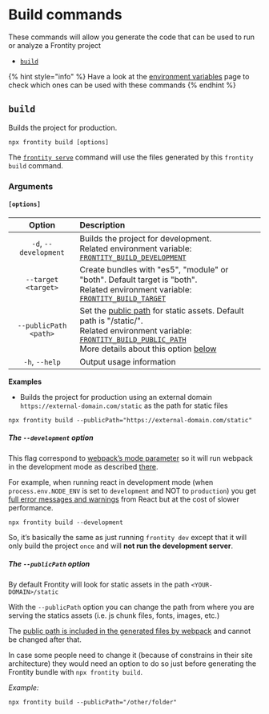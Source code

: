 # Build commands

These commands will allow you generate the code that can be used to run or analyze a Frontity project

* [`build`](#build)

{% hint style="info" %}
Have a look at the [environment variables](./environment-variables) page to check which ones can be used with these commands
{% endhint %}

## `build`

Builds the project for production.

```text
npx frontity build [options]
```

The [`frontity serve`]() command will use the files generated by this `frontity build` command.

### Arguments

#### **`[options]`**

| Option | Description |
| :---: | :--- |
| `-d`, `--development` | Builds the project for development. </br> Related environment variable: [`FRONTITY_BUILD_DEVELOPMENT`](./environment-variables#FRONTITY_BUILD_DEVELOPMENT)|
| `--target <target>` | Create bundles with "es5", "module" or "both". Default target is "both".  </br> Related environment variable: [`FRONTITY_BUILD_TARGET`](./environment-variables#FRONTITY_BUILD_TARGET)
| `--publicPath <path>` | Set the [public path](https://webpack.js.org/guides/public-path/) for static assets. Default path is "/static/". </br> Related environment variable: [`FRONTITY_BUILD_PUBLIC_PATH`](./environment-variables#FRONTITY_BUILD_PUBLIC_PATH)</br> More details about this option [below](#the-publicpath-option) |
| `-h`, `--help` | Output usage information |

**Examples**

* Builds the project for production using an external domain `https://external-domain.com/static` as the path for static files

```text
npx frontity build --publicPath="https://external-domain.com/static"
```

##### The `--development` option

This flag correspond to [webpack’s mode parameter](https://webpack.js.org/configuration/mode/) so it will run webpack in the development mode as described [there](https://webpack.js.org/configuration/mode/).

For example, when running react in development mode (when `process.env.NODE_ENV` is set to `development` and NOT to `production`) you get [full error messages and warnings](https://reactjs.org/docs/optimizing-performance.html#use-the-production-build) from React but at the cost of slower performance.

```
npx frontity build --development
```

So, it’s basically the same as just running `frontity dev` except that it will only build the project `once` and will **not run the development server**.

##### The `--publicPath` option

By default Frontity will look for static assets in the path `<YOUR-DOMAIN>/static`

With the `--publicPath` option you can change the path from where you are serving the statics assets (i.e. js chunk files, fonts, images, etc.)

The [public path is included in the generated files by webpack](https://webpack.js.org/guides/public-path/) and cannot be changed after that.

In case some people need to change it (because of constrains in their site architecture) they would need an option to do so just before generating the Frontity bundle with `npx frontity build`.

_Example:_

```text
npx frontity build --publicPath="/other/folder"
```